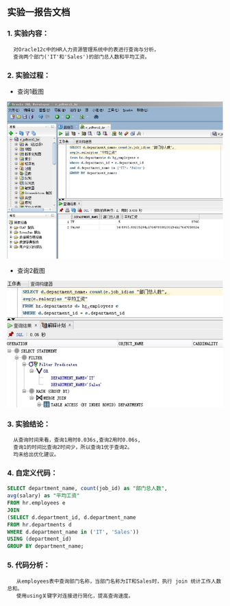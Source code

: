 ## 实验一报告文档

### 1. 实验内容：

      对Oracle12c中的HR人力资源管理系统中的表进行查询与分析，
      查询两个部门('IT'和'Sales')的部门总人数和平均工资。
      
### 2. 实验过程：

 - 查询1截图

![查询1](https://github.com/DoubleLTT/Oracle/blob/master/img3.JPG)

 - 查询2截图

![查询2](https://github.com/DoubleLTT/Oracle/blob/master/img2.JPG)

### 3. 实验结论：

      从查询时间来看，查询1用时0.036s,查询2用时0.06s,
      查询1的时间比查询2时间少，所以查询1优于查询2。
      均未给出优化建议。

### 4. 自定义代码：

~~~sql
SELECT department_name, count(job_id) as "部门总人数", 
avg(salary) as "平均工资"
FROM hr.employees e
JOIN
(SELECT d.department_id, d.department_name
FROM hr.departments d
WHERE d.department_name in ('IT', 'Sales'))
USING (department_id)
GROUP BY department_name;
~~~

### 5. 代码分析：

       从employees表中查询部门名称，当部门名称为IT和Sales时，执行 join 统计工作人数总和。
       使用using关键字对连接进行简化，提高查询速度。
